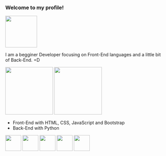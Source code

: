 ### Welcome to my profile!

<div>
  <img src="https://media.giphy.com/media/M9gbBd9nbDrOTu1Mqx/giphy.gif" width="100"/>
</div>

I am a begginer Developer focusing on Front-End languages and a little bit of Back-End. =D

<div>
    <img height="150em" src="https://github-readme-stats-ten-gilt.vercel.app/api?username=gabriell-fernn&show_icons=true&theme=dracula&count_private=true">
    <img height="150em" src="https://github-readme-stats-ten-gilt.vercel.app/api/top-langs/?username=gabriell-fernn&layout=compact&theme=dracula">
    
</div>

  <ul>
      <li>Front-End with HTML, CSS, JavaScript and Bootstrap</li>
      <li>Back-End with Python</li>
  </ul>

<div>
    <img height='50em' src='https://cdn.worldvectorlogo.com/logos/html-1.svg'>
    <img height='50em' src='https://cdn.worldvectorlogo.com/logos/css-3.svg'>
    <img height='50em' src='https://cdn.worldvectorlogo.com/logos/logo-javascript.svg'>
    <img height='50em' src='https://cdn.worldvectorlogo.com/logos/bootstrap-4.svg'>
    <img height='50em' src='https://cdn.worldvectorlogo.com/logos/python-5.svg'>
    
  </div>
